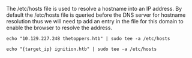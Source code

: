 The /etc/hosts file is used to resolve a hostname into an IP address. By default the /etc/hosts file is queried before the DNS server for hostname resolution thus we will need tp add an entry in the file for this domain to enable the browser to resolve the address.

```
echo "10.129.227.248 thetoppers.htb" | sudo tee -a /etc/hosts
```

```
echo "{target_ip} ignition.htb" | sudo tee -a /etc/hosts
```
